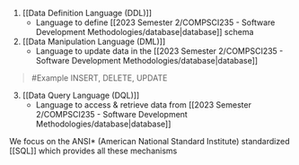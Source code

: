 1. [[Data Definition Language (DDL)]]
	- Language to define [[2023 Semester 2/COMPSCI235 - Software Development Methodologies/database|database]] schema
2. [[Data Manipulation Language (DML)]]
	- Language to update data in the [[2023 Semester 2/COMPSCI235 - Software Development Methodologies/database|database]]
>	#Example 
>	INSERT, DELETE, UPDATE

3. [[Data Query Language (DQL)]]
	- Language to access & retrieve data from [[2023 Semester 2/COMPSCI235 - Software Development Methodologies/database|database]]

We focus on the ANSI* (American National Standard Institute)  standardized [[SQL]] which provides all these mechanisms